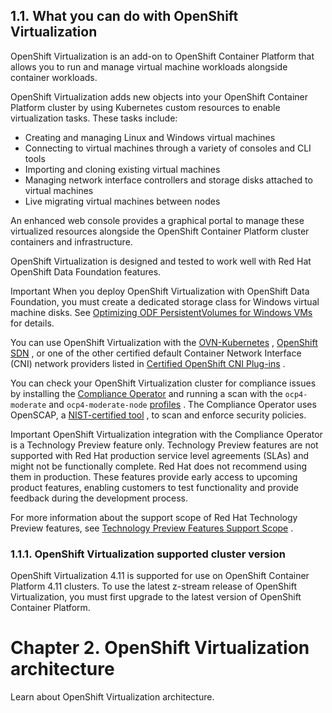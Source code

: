 ## 1.1. What you can do with OpenShift Virtualization




OpenShift Virtualization is an add-on to OpenShift Container Platform that allows you to run and manage virtual machine workloads alongside container workloads.

OpenShift Virtualization adds new objects into your OpenShift Container Platform cluster by using Kubernetes custom resources to enable virtualization tasks. These tasks include:

- Creating and managing Linux and Windows virtual machines
- Connecting to virtual machines through a variety of consoles and CLI tools
- Importing and cloning existing virtual machines
- Managing network interface controllers and storage disks attached to virtual machines
- Live migrating virtual machines between nodes


An enhanced web console provides a graphical portal to manage these virtualized resources alongside the OpenShift Container Platform cluster containers and infrastructure.

OpenShift Virtualization is designed and tested to work well with Red Hat OpenShift Data Foundation features.

Important
When you deploy OpenShift Virtualization with OpenShift Data Foundation, you must create a dedicated storage class for Windows virtual machine disks. See [Optimizing ODF PersistentVolumes for Windows VMs](https://access.redhat.com/articles/6978371) for details.



You can use OpenShift Virtualization with the [OVN-Kubernetes](https://access.redhat.com/documentation/en-us/openshift_container_platform/4.11/html-single/networking/#about-ovn-kubernetes) , [OpenShift SDN](https://access.redhat.com/documentation/en-us/openshift_container_platform/4.11/html-single/networking/#about-openshift-sdn) , or one of the other certified default Container Network Interface (CNI) network providers listed in [Certified OpenShift CNI Plug-ins](https://access.redhat.com/articles/5436171) .

You can check your OpenShift Virtualization cluster for compliance issues by installing the [Compliance Operator](https://access.redhat.com/documentation/en-us/openshift_container_platform/4.11/html-single/security_and_compliance/#understanding-compliance) and running a scan with the `ocp4-moderate` and `ocp4-moderate-node`  [profiles](https://access.redhat.com/documentation/en-us/openshift_container_platform/4.11/html-single/security_and_compliance/#compliance-operator-supported-profiles) . The Compliance Operator uses OpenSCAP, a [NIST-certified tool](https://www.nist.gov/) , to scan and enforce security policies.

Important
OpenShift Virtualization integration with the Compliance Operator is a Technology Preview feature only. Technology Preview features are not supported with Red Hat production service level agreements (SLAs) and might not be functionally complete. Red Hat does not recommend using them in production. These features provide early access to upcoming product features, enabling customers to test functionality and provide feedback during the development process.

For more information about the support scope of Red Hat Technology Preview features, see [Technology Preview Features Support Scope](https://access.redhat.com/support/offerings/techpreview/) .



### 1.1.1. OpenShift Virtualization supported cluster version




OpenShift Virtualization 4.11 is supported for use on OpenShift Container Platform 4.11 clusters. To use the latest z-stream release of OpenShift Virtualization, you must first upgrade to the latest version of OpenShift Container Platform.

# Chapter 2. OpenShift Virtualization architecture




Learn about OpenShift Virtualization architecture.

